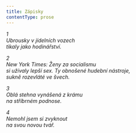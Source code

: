 ```yaml
---
title: Zápisky
contentType: prose
---
```


<section>

_1  
Ubrousky v jídelních vozech  
tikaly jako hodinářství._

</section>

<section>

_2  
New York Times: Ženy za socialismu  
si užívaly lepší sex. Ty obnošené hudební nástroje,  
sukně rozevláté ve švech._

</section>

<section>

_3  
Oblá stehna vynášená z krámu  
na stříbrném podnose._

</section>

<section>

_4  
Nemohl jsem si zvyknout  
na svou novou tvář._

</section>
